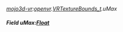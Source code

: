 _[mojo3d-vr](../../modules/mojo3d-vr/mojo3d-vr-module.md):[openvr](openvr:).[VRTextureBounds\_t](openvr:openvr-vrtexturebounds_t.md).uMax_
##### Field uMax:[Float](../../modules/wonkey/wonkey-types-float.md)
